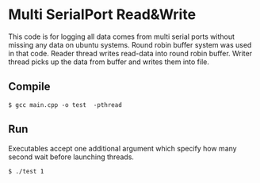 # Multi SerialPort Read&Write

This code is for logging all data comes from multi serial ports without missing any data on ubuntu systems.
Round robin buffer system was used in that code. Reader thread writes read-data into round robin buffer. Writer thread picks up the data from buffer and writes them into file.

## Compile

```
$ gcc main.cpp -o test  -pthread
```

## Run

Executables accept one additional argument which specify how many second wait before launching threads.

```
$ ./test 1
```



